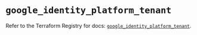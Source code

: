 # `google_identity_platform_tenant`

Refer to the Terraform Registry for docs: [`google_identity_platform_tenant`](https://registry.terraform.io/providers/hashicorp/google/5.45.2/docs/resources/identity_platform_tenant).

